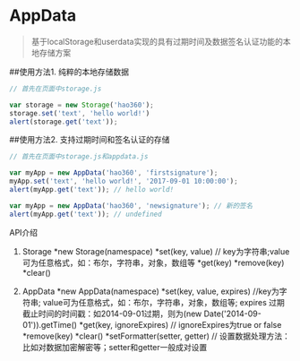 AppData
=======

> 基于localStorage和userdata实现的具有过期时间及数据签名认证功能的本地存储方案

##使用方法1.
纯粹的本地存储数据
```javascript
// 首先在页面中storage.js

var storage = new Storage('hao360');
storage.set('text', 'hello world!')
alert(storage.get('text'));

```

##使用方法2.
支持过期时间和签名认证的存储
```javascript
// 首先在页面中storage.js和appdata.js

var myApp = new AppData('hao360', 'firstsignature');
myApp.set('text', 'hello world!', '2017-09-01 10:00:00');
alert(myApp.get('text')); // hello world!

var myApp = new AppData('hao360', 'newsignature'); // 新的签名
alert(myApp.get('text')); // undefined

```

API介绍

1. Storage
*new Storage(namespace)
*set(key, value) // key为字符串;value可为任意格式，如：布尔，字符串，对象，数组等
*get(key)
*remove(key)
*clear()

2. AppData
*new AppData(namespace)
*set(key, value, expires)  //key为字符串; value可为任意格式，如：布尔，字符串，对象，数组等; expires 过期截止时间的时间戳：如2014-09-01过期，则为(new Date('2014-09-01')).getTime()
*get(key, ignoreExpires) // ignoreExpires为true or false
*remove(key)
*clear()
*setFormatter(setter, getter) // 设置数据处理方法：比如对数据加密解密等；setter和getter一般成对设置